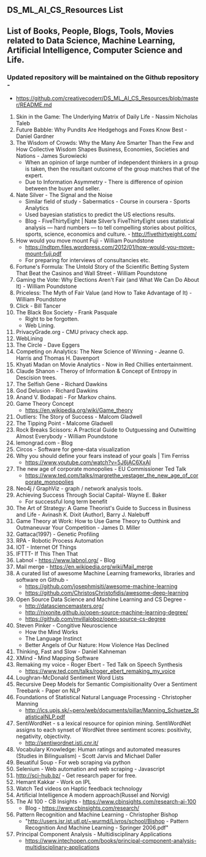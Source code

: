## DS_ML_AI_CS_Resources List

## List of Books, People, Blogs, Tools, Movies related to Data Science, Machine Learning, Artificial Intelligence, Computer Science and Life.

### Updated repository will be maintained on the Github repository -  
 - https://github.com/creativecoderr/DS_ML_AI_CS_Resources/blob/master/README.md

1. Skin in the Game: The Underlying Matrix of Daily Life - Nassim Nicholas Taleb
2. Future Babble: Why Pundits Are Hedgehogs and Foxes Know Best - Daniel Gardner
3. The Wisdom of Crowds: Why the Many Are Smarter Than the Few and How Collective Wisdom Shapes Business, Economies, Societies and Nations - James Surowiecki
    - When an opinion of large number of independent thinkers in a group is taken, then the resultant outcome of the group matches that of the expert.
    - Due to Information Asymmetry - There is difference of opinion between the buyer and seller.
4. Nate Silver - The Signal and the Noise
    - Similar field of study - Sabermatics - Course in coursera - Sports Analytics
    - Used bayesian statistics to predict the US elections results.
    - Blog - FiveThirtyEight | Nate Silver’s FiveThirtyEight uses statistical analysis — hard numbers — to tell compelling stories about politics, sports, science, economics and culture. - http://fivethirtyeight.com/
5. How would you move mount Fuji -  William Poundstone
    - https://ndtpm.files.wordpress.com/2012/01/how-would-you-move-mount-fuji.pdf
    - For preparing for interviews of consultancies etc.
6. Fortune's Formula: The Untold Story of the Scientific Betting System That Beat the Casinos and Wall Street - William Poundstone
7. Gaming the Vote: Why Elections Aren't Fair (and What We Can Do About It) - William Poundstone
8. Priceless: The Myth of Fair Value (and How to Take Advantage of It) - William Poundstone
9. Click - Bill Tancer
10. The Black Box Society - Frank Pasquale
    - Right to be forgotten.
    - Web Lining.
11. PrivacyGrade.org - CMU privacy check app.
12. WebLining
13. The Circle - Dave Eggers
14. Competing on Analytics: The New Science of Winning - Jeanne G. Harris and Thomas H. Davenport
15. Khyati Madan on Movie Analytics - Now in Red Chillies entertainment.
16. Claude Shanon - Theroy of Information & Concept of Entropy in Descision trees.
17. The Selfish Gene - Richard Dawkins
18. God Delusion - Richard Dawkins
19. Anand V. Bodapati - For Markov chains.
20. Game Theory Concept
    - https://en.wikipedia.org/wiki/Game_theory
21. Outliers: The Story of Success - Malcom Gladwell
22. The Tipping Point - Malcome Gladwell
23. Rock Breaks Scissors: A Practical Guide to Outguessing and Outwitting Almost Everybody - William Poundstone
24. lemongrad.com - Blog
25. Circos - Software for gene-data visualization
26. Why you should define your fears instead of your goals | Tim Ferriss
    - https://www.youtube.com/watch?v=5J6jAC6XxAI
27. The new age of corporate monopolies - EU Commissioner Ted Talk
    - https://www.ted.com/talks/margrethe_vestager_the_new_age_of_corporate_monopolies
28. Neo4j / GraphViz - graph / network analysis tools.
29. Achieving Success Through Social Capital- Wayne E. Baker
    - For successful long term benefit
30. The Art of Strategy: A Game Theorist's Guide to Success in Business and Life -  Avinash K. Dixit (Author), Barry J. Nalebuff
31. Game Theory at Work: How to Use Game Theory to Outthink and Outmaneuvar Your Competition - James D. Miller
32. Gattaca(1997) - Genetic Profiling
33. RPA - Robotic Process Automation
34. IOT - Internet Of Things
35. IFTTT- If This Then That
36. Labnol - https://www.labnol.org/ - Blog
37. Mail merge - https://en.wikipedia.org/wiki/Mail_merge
38. A curated list of awesome Machine Learning frameworks, libraries and software on Github -
    - https://github.com/josephmisiti/awesome-machine-learning
    - https://github.com/ChristosChristofidis/awesome-deep-learning
39. Open Source Data Science and Machine Learning and CS Degree -
    - http://datasciencemasters.org/
    - http://nixonite.github.io/open-source-machine-learning-degree/
    - https://github.com/mvillaloboz/open-source-cs-degree
40. Steven Pinker - Congitive Neuroscience
    - How the Mind Works
    - The Language Instinct
    - Better Angels of Our Nature: How Violence Has Declined
41. Thinking, Fast and Slow - Daniel Kahneman
42. XMind - Mind Mapping Software
43. Remaking my voice - Roger Ebert - Ted Talk on Speech Synthesis
    - https://www.ted.com/talks/roger_ebert_remaking_my_voice
44. Loughran-McDonald Sentiment Word Lists
45. Recursive Deep Models for Semantic Compisitionality Over a Sentiment Treebank - Paper on NLP
46. Foundations of Statistical Natural Language Processing - Christopher Manning
    - http://ics.upjs.sk/~pero/web/documents/pillar/Manning_Schuetze_StatisticalNLP.pdf
47. SentiWordNet - s a lexical resource for opinion mining. SentiWordNet assigns to each synset of WordNet three sentiment scores: positivity, negativity, objectivity.
    - http://sentiwordnet.isti.cnr.it/
48. Vocabulary Knowledge: Human ratings and automated measures (Studies in Bilingualism) - Scott Jarvis and Michael Daller
49. Beuatiful Soup - For web scraping via python
50. Selenium - Web automation and web scraping - Javascript
51. http://sci-hub.bz/ - Get research paper for free.
52. Hemant Kakkar - Work on IPL
53. Watch Ted videos on Haptic feedback technology
54. Artificial Intelligence A modern approach(Russel and Norvig)
55. The AI 100 - CB Insights - https://www.cbinsights.com/research-ai-100
    - Blog - https://www.cbinsights.com/research/
56. Pattern Recognition and Machine Learning - Christopher Bishop
    - "http://users.isr.ist.utl.pt/~wurmd/Livros/school/Bishop - Pattern Recognition And Machine Learning - Springer 2006.pdf"
57. Principal Component Analysis - Multidisciplinary Applications
    - https://www.intechopen.com/books/principal-component-analysis-multidisciplinary-applications
